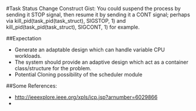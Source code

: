 #Task Status Change Construct Gist:
You could suspend the process by sending it STOP signal, then resume it by sending it a CONT signal; 
perhaps via kill_pid(task_pid(task_struct), SIGSTOP, 1) and kill_pid(task_pid(task_struct), SIGCONT, 1) for example.

##Expectation

- Generate an adaptable design which can handle variable CPU workloads. 
- The system should provide an adaptive design which act as a container class/structure for the problem.
- Potential Cloning possibility of the scheduler module

##Some References:
- http://ieeexplore.ieee.org/xpls/icp.jsp?arnumber=6029866
- 
